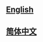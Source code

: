 ## <a href='https://serialportsample.readthedocs.io/en/latest/'>English</a>

## <a href='https://serialportsample.readthedocs.io/zh_CN/latest/'>简体中文</a>